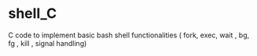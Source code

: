 # shell_C
C code to implement basic bash shell functionalities ( fork, exec, wait , bg, fg , kill , signal handling)
